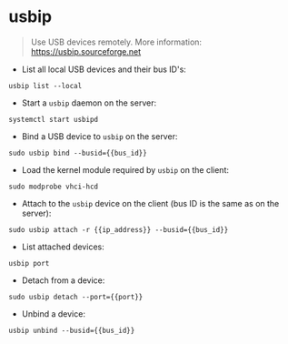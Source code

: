 # usbip

> Use USB devices remotely.
> More information: <https://usbip.sourceforge.net>

- List all local USB devices and their bus ID's:

`usbip list --local`

- Start a `usbip` daemon on the server:

`systemctl start usbipd`

- Bind a USB device to `usbip` on the server:

`sudo usbip bind --busid={{bus_id}}`

- Load the kernel module required by `usbip` on the client:

`sudo modprobe vhci-hcd`

- Attach to the `usbip` device on the client (bus ID is the same as on the server):

`sudo usbip attach -r {{ip_address}} --busid={{bus_id}}`

- List attached devices:

`usbip port`

- Detach from a device:

`sudo usbip detach --port={{port}}`

- Unbind a device:

`usbip unbind --busid={{bus_id}}`
